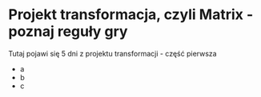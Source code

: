 # Projekt transformacja, czyli Matrix - poznaj reguły gry
Tutaj pojawi się 5 dni z projektu transformacji - część pierwsza
- a
- b
- c

